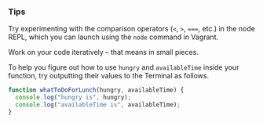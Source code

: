 ### Tips

Try experimenting with the comparison operators (`<`, `>`, `===`, etc.) in the node REPL, which you can launch using the `node` command in Vagrant.

Work on your code iteratively – that means in small pieces. 

To help you figure out how to use `hungry` and `availableTime` inside your function, try outputting their values to the Terminal as follows.

``` JavaScript
function whatToDoForLunch(hungry, availableTime) {
  console.log("hungry is", hungry);
  console.log("availableTime is", availableTime);
}
```
